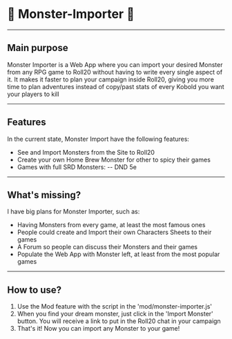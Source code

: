 # :dragon: Monster-Importer :dragon: 

___________________________________________________
Main purpose
-
Monster Importer is a Web App where you can import your desired Monster 
from any RPG game to Roll20 without having to write every single aspect of it.
It makes it faster to plan your campaign inside Roll20, giving you more time
to plan adventures instead of copy/past stats of every Kobold you want your
players to kill

___________________________________________________
Features
-
In the current state, Monster Import have the following features:

- See and Import Monsters from the Site to Roll20
- Create your own Home Brew Monster for other to spicy their games
- Games with full SRD Monsters:
  -- DND 5e

___________________________________________________
What's missing?
-
I have big plans for Monster Importer, such as:

- Having Monsters from every game, at least the most famous ones
- People could create and Import their own Characters Sheets to their games
- A Forum so people can discuss their Monsters and their games
- Populate the Web App with Monster left, at least from the most popular games

___________________________________________________
How to use?
-
1. Use the Mod feature with the script in the 'mod/monster-importer.js'
2. When you find your dream monster, just click in the 'Import Monster' button. You will receive a link to put in the Roll20 chat in your campaign
3. That's it! Now you can import any Monster to your game!
